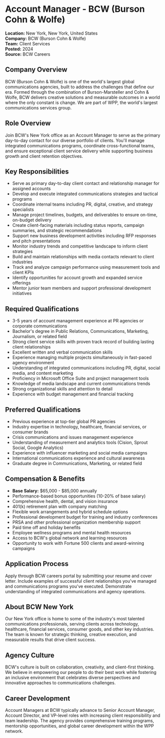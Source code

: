 # Account Manager - BCW (Burson Cohn & Wolfe)
**Location:** New York, New York, United States  
**Company:** BCW (Burson Cohn & Wolfe)  
**Team:** Client Services  
**Posted:** 2024  
**Source:** BCW Careers  

## Company Overview
BCW (Burson Cohn & Wolfe) is one of the world's largest global communications agencies, built to address the challenges that define our era. Formed through the combination of Burson-Marsteller and Cohn & Wolfe, BCW delivers creative solutions and measurable outcomes in a world where the only constant is change. We are part of WPP, the world's largest communications services group.

## Role Overview
Join BCW's New York office as an Account Manager to serve as the primary day-to-day contact for our diverse portfolio of clients. You'll manage integrated communications programs, coordinate cross-functional teams, and ensure exceptional client service delivery while supporting business growth and client retention objectives.

## Key Responsibilities
- Serve as primary day-to-day client contact and relationship manager for assigned accounts
- Develop and execute integrated communications strategies and tactical programs
- Coordinate internal teams including PR, digital, creative, and strategy specialists
- Manage project timelines, budgets, and deliverables to ensure on-time, on-budget delivery
- Create client-facing materials including status reports, campaign summaries, and strategic recommendations
- Support new business development activities including RFP responses and pitch presentations
- Monitor industry trends and competitive landscape to inform client strategies
- Build and maintain relationships with media contacts relevant to client industries
- Track and analyze campaign performance using measurement tools and client KPIs
- Identify opportunities for account growth and expanded service offerings
- Mentor junior team members and support professional development initiatives

## Required Qualifications
- 3-5 years of account management experience at PR agencies or corporate communications
- Bachelor's degree in Public Relations, Communications, Marketing, Journalism, or related field
- Strong client service skills with proven track record of building lasting client relationships
- Excellent written and verbal communication skills
- Experience managing multiple projects simultaneously in fast-paced agency environment
- Understanding of integrated communications including PR, digital, social media, and content marketing
- Proficiency in Microsoft Office Suite and project management tools
- Knowledge of media landscape and current communications trends
- Strong organizational skills and attention to detail
- Experience with budget management and financial tracking

## Preferred Qualifications
- Previous experience at top-tier global PR agencies
- Industry expertise in technology, healthcare, financial services, or consumer brands
- Crisis communications and issues management experience
- Understanding of measurement and analytics tools (Cision, Sprout Social, Google Analytics)
- Experience with influencer marketing and social media campaigns
- International communications experience and cultural awareness
- Graduate degree in Communications, Marketing, or related field

## Compensation & Benefits
- **Base Salary:** $65,000 - $85,000 annually
- Performance-based bonus opportunities (10-20% of base salary)
- Comprehensive health, dental, and vision insurance
- 401(k) retirement plan with company matching
- Flexible work arrangements and hybrid schedule options
- Professional development budget for training and industry conferences
- PRSA and other professional organization membership support
- Paid time off and holiday benefits
- Employee wellness programs and mental health resources
- Access to BCW's global network and learning resources
- Opportunity to work with Fortune 500 clients and award-winning campaigns

## Application Process
Apply through BCW careers portal by submitting your resume and cover letter. Include examples of successful client relationships you've managed and communications programs you've executed. Demonstrate understanding of integrated communications and agency operations.

## About BCW New York
Our New York office is home to some of the industry's most talented communications professionals, serving clients across technology, healthcare, financial services, consumer goods, and other key industries. The team is known for strategic thinking, creative execution, and measurable results that drive client success.

## Agency Culture
BCW's culture is built on collaboration, creativity, and client-first thinking. We believe in empowering our people to do their best work while fostering an inclusive environment that celebrates diverse perspectives and innovative approaches to communications challenges.

## Career Development
Account Managers at BCW typically advance to Senior Account Manager, Account Director, and VP-level roles with increasing client responsibility and team leadership. The agency provides comprehensive training programs, mentorship opportunities, and global career development within the WPP network.